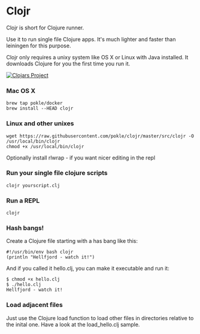 # Clojr

Clojr is short for Clojure runner.

Use it to run single file Clojure apps. It's much lighter and faster than leiningen for this purpose.

Clojr only requires a unixy system like OS X or Linux with Java installed. It downloads Clojure for you the first time you run it.

[![Clojars Project](http://clojars.org/clojr/latest-version.svg)](http://clojars.org/clojr)

### Mac OS X

    brew tap pokle/docker
    brew install --HEAD clojr

### Linux and other unixes

    wget https://raw.githubusercontent.com/pokle/clojr/master/src/clojr -O /usr/local/bin/clojr
    chmod +x /usr/local/bin/clojr

Optionally install rlwrap - if you want nicer editing in the repl

### Run your single file clojure scripts

    clojr yourscript.clj

### Run a REPL

    clojr

### Hash bangs!

Create a Clojure file starting with a has bang like this:

    #!/usr/bin/env bash clojr
    (println "Hellfjord - watch it!")

And if you called it hello.clj, you can make it executable and run it:

    $ chmod +x hello.clj
    $ ./hello.clj
    Hellfjord - watch it!

### Load adjacent files

Just use the Clojure load function to load other files in directories relative to the inital one. Have a look at the load_hello.clj sample.

